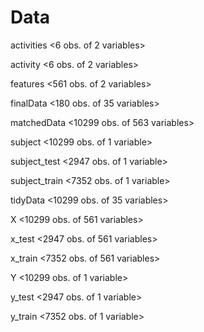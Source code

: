 # Data

activities 
<6 obs. of 2 variables>

activity
<6 obs. of 2 variables>

features
<561 obs. of 2 variables>

finalData
<180 obs. of 35 variables>

matchedData
<10299 obs. of 563 variables>

subject
<10299 obs. of 1 variable>

subject_test
<2947 obs. of 1 variable>

subject_train
<7352 obs. of 1 variable>

tidyData
<10299 obs. of 35 variables>

X
<10299 obs. of 561 variables>

x_test
<2947 obs. of 561 variables>

x_train
<7352 obs. of 561 variables>

Y
<10299 obs. of 1 variable>

y_test
<2947 obs. of 1 variable>

y_train
<7352 obs. of 1 variable>





